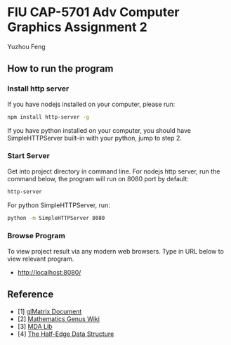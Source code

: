 # FIU CAP-5701 Adv Computer Graphics Assignment 2
Yuzhou Feng

## How to run the program

### Install http server
If you have nodejs installed on your computer, please run:
```bash
npm install http-server -g
```
If you have python installed on your computer, you should have SimpleHTTPServer built-in with your python, jump to step 2.

### Start Server
Get into project directory in command line. 
For nodejs http server, run the command below, the program will run on 8080 port by default:
```bash
http-server
```
For python SimpleHTTPServer, run:
```bash
python -m SimpleHTTPServer 8080
```

### Browse Program
To view project result via any modern web browsers. Type in URL below to view relevant program.
* [http://localhost:8080/](http://localhost:8080/)

## Reference
* [1] [glMatrix Document](http://glmatrix.net/docs/module-glMatrix.html)
* [2] [Mathematics Genus Wiki](https://en.wikipedia.org/wiki/Genus_(mathematics))
* [3] [MDA Lib](https://github.com/YCAMInterlab/mda.js/)
* [4] [The Half-Edge Data Structure](http://www.flipcode.com/archives/The_Half-Edge_Data_Structure.shtml)
